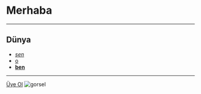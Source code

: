 # Merhaba
---
## Dünya
* *[sen]()*
* [o]()
* **[ben]()**
----
[Üye Ol](www.google.com)
![gorsel](https://picsum.photos/200/300)
